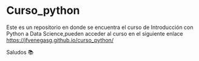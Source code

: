 # Curso_python

Este es un repositorio en donde se encuentra el curso de Introducción con Python a Data Science,pueden acceder al curso en el siguiente enlace https://jfvenegasg.github.io/curso_python/

Saludos 📚
